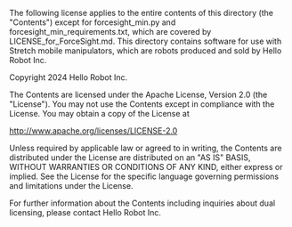 The following license applies to the entire contents of this directory (the "Contents") except for forcesight_min.py and forcesight_min_requirements.txt, which are covered by LICENSE_for_ForceSight.md. This directory contains software for use with Stretch mobile manipulators, which are robots produced and sold by Hello Robot Inc.

Copyright 2024 Hello Robot Inc.

The Contents are licensed under the Apache License, Version 2.0 (the "License"). You may not use the Contents except in compliance with the License. You may obtain a copy of the License at

http://www.apache.org/licenses/LICENSE-2.0

Unless required by applicable law or agreed to in writing, the Contents are distributed under the License are distributed on an "AS IS" BASIS, WITHOUT WARRANTIES OR CONDITIONS OF ANY KIND, either express or implied. See the License for the specific language governing permissions and limitations under the License.

For further information about the Contents including inquiries about dual licensing, please contact Hello Robot Inc.
